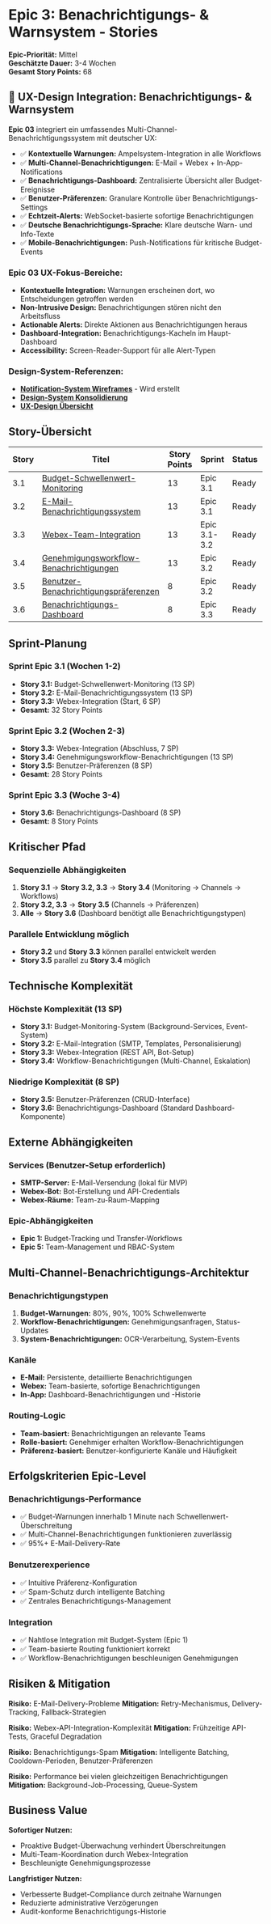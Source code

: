 # Epic 3: Benachrichtigungs- & Warnsystem - Stories

**Epic-Priorität:** Mittel  
**Geschätzte Dauer:** 3-4 Wochen  
**Gesamt Story Points:** 68

## 🔔 **UX-Design Integration: Benachrichtigungs- & Warnsystem**

**Epic 03** integriert ein umfassendes Multi-Channel-Benachrichtigungssystem mit deutscher UX:

- ✅ **Kontextuelle Warnungen:** Ampelsystem-Integration in alle Workflows
- ✅ **Multi-Channel-Benachrichtigungen:** E-Mail + Webex + In-App-Notifications
- ✅ **Benachrichtigungs-Dashboard:** Zentralisierte Übersicht aller Budget-Ereignisse
- ✅ **Benutzer-Präferenzen:** Granulare Kontrolle über Benachrichtigungs-Settings
- ✅ **Echtzeit-Alerts:** WebSocket-basierte sofortige Benachrichtigungen
- ✅ **Deutsche Benachrichtigungs-Sprache:** Klare deutsche Warn- und Info-Texte
- ✅ **Mobile-Benachrichtigungen:** Push-Notifications für kritische Budget-Events

### **Epic 03 UX-Fokus-Bereiche:**
- **Kontextuelle Integration:** Warnungen erscheinen dort, wo Entscheidungen getroffen werden
- **Non-Intrusive Design:** Benachrichtigungen stören nicht den Arbeitsfluss
- **Actionable Alerts:** Direkte Aktionen aus Benachrichtigungen heraus
- **Dashboard-Integration:** Benachrichtigungs-Kacheln im Haupt-Dashboard
- **Accessibility:** Screen-Reader-Support für alle Alert-Typen

### **Design-System-Referenzen:**
- **[Notification-System Wireframes](../../ux-design/epic-03-notifications-wireframes.md)** - Wird erstellt
- **[Design-System Konsolidierung](../../ux-design/design-system-konsolidierung.md)**
- **[UX-Design Übersicht](../../ux-design/README.md)**

## Story-Übersicht

| Story | Titel | Story Points | Sprint | Status | Abhängigkeiten |
|-------|-------|--------------|--------|--------|----------------|
| 3.1 | [Budget-Schwellenwert-Monitoring](story-3.1-budget-schwellenwert-monitoring.md) | 13 | Epic 3.1 | Ready | Epic 1 Story 1.3 |
| 3.2 | [E-Mail-Benachrichtigungssystem](story-3.2-email-benachrichtigungssystem.md) | 13 | Epic 3.1 | Ready | Story 3.1, Epic 5 |
| 3.3 | [Webex-Team-Integration](story-3.3-webex-team-integration.md) | 13 | Epic 3.1-3.2 | Ready | Story 3.1, Epic 5 |
| 3.4 | [Genehmigungsworkflow-Benachrichtigungen](story-3.4-genehmigungsworkflow-benachrichtigungen.md) | 13 | Epic 3.2 | Ready | Story 3.2, 3.3, Epic 1 |
| 3.5 | [Benutzer-Benachrichtigungspräferenzen](story-3.5-benutzer-praeferenzen.md) | 8 | Epic 3.2 | Ready | Story 3.2, 3.3 |
| 3.6 | [Benachrichtigungs-Dashboard](story-3.6-benachrichtigungs-dashboard.md) | 8 | Epic 3.3 | Ready | Alle anderen |

## Sprint-Planung

### Sprint Epic 3.1 (Wochen 1-2)
- **Story 3.1:** Budget-Schwellenwert-Monitoring (13 SP)
- **Story 3.2:** E-Mail-Benachrichtigungssystem (13 SP)
- **Story 3.3:** Webex-Integration (Start, 6 SP)
- **Gesamt:** 32 Story Points

### Sprint Epic 3.2 (Wochen 2-3)
- **Story 3.3:** Webex-Integration (Abschluss, 7 SP)
- **Story 3.4:** Genehmigungsworkflow-Benachrichtigungen (13 SP)
- **Story 3.5:** Benutzer-Präferenzen (8 SP)
- **Gesamt:** 28 Story Points

### Sprint Epic 3.3 (Woche 3-4)
- **Story 3.6:** Benachrichtigungs-Dashboard (8 SP)
- **Gesamt:** 8 Story Points

## Kritischer Pfad

### Sequenzielle Abhängigkeiten
1. **Story 3.1** → **Story 3.2, 3.3** → **Story 3.4** (Monitoring → Channels → Workflows)
2. **Story 3.2, 3.3** → **Story 3.5** (Channels → Präferenzen)
3. **Alle** → **Story 3.6** (Dashboard benötigt alle Benachrichtigungstypen)

### Parallele Entwicklung möglich
- **Story 3.2** und **Story 3.3** können parallel entwickelt werden
- **Story 3.5** parallel zu **Story 3.4** möglich

## Technische Komplexität

### Höchste Komplexität (13 SP)
- **Story 3.1:** Budget-Monitoring-System (Background-Services, Event-System)
- **Story 3.2:** E-Mail-Integration (SMTP, Templates, Personalisierung)
- **Story 3.3:** Webex-Integration (REST API, Bot-Setup)
- **Story 3.4:** Workflow-Benachrichtigungen (Multi-Channel, Eskalation)

### Niedrige Komplexität (8 SP)
- **Story 3.5:** Benutzer-Präferenzen (CRUD-Interface)
- **Story 3.6:** Benachrichtigungs-Dashboard (Standard Dashboard-Komponente)

## Externe Abhängigkeiten

### Services (Benutzer-Setup erforderlich)
- **SMTP-Server:** E-Mail-Versendung (lokal für MVP)
- **Webex-Bot:** Bot-Erstellung und API-Credentials
- **Webex-Räume:** Team-zu-Raum-Mapping

### Epic-Abhängigkeiten
- **Epic 1:** Budget-Tracking und Transfer-Workflows
- **Epic 5:** Team-Management und RBAC-System

## Multi-Channel-Benachrichtigungs-Architektur

### Benachrichtigungstypen
1. **Budget-Warnungen:** 80%, 90%, 100% Schwellenwerte
2. **Workflow-Benachrichtigungen:** Genehmigungsanfragen, Status-Updates
3. **System-Benachrichtigungen:** OCR-Verarbeitung, System-Events

### Kanäle
- **E-Mail:** Persistente, detaillierte Benachrichtigungen
- **Webex:** Team-basierte, sofortige Benachrichtigungen
- **In-App:** Dashboard-Benachrichtigungen und -Historie

### Routing-Logic
- **Team-basiert:** Benachrichtigungen an relevante Teams
- **Rolle-basiert:** Genehmiger erhalten Workflow-Benachrichtigungen
- **Präferenz-basiert:** Benutzer-konfigurierte Kanäle und Häufigkeit

## Erfolgskriterien Epic-Level

### Benachrichtigungs-Performance
- ✅ Budget-Warnungen innerhalb 1 Minute nach Schwellenwert-Überschreitung
- ✅ Multi-Channel-Benachrichtigungen funktionieren zuverlässig
- ✅ 95%+ E-Mail-Delivery-Rate

### Benutzerexperience
- ✅ Intuitive Präferenz-Konfiguration
- ✅ Spam-Schutz durch intelligente Batching
- ✅ Zentrales Benachrichtigungs-Management

### Integration
- ✅ Nahtlose Integration mit Budget-System (Epic 1)
- ✅ Team-basierte Routing funktioniert korrekt
- ✅ Workflow-Benachrichtigungen beschleunigen Genehmigungen

## Risiken & Mitigation

**Risiko:** E-Mail-Delivery-Probleme
**Mitigation:** Retry-Mechanismus, Delivery-Tracking, Fallback-Strategien

**Risiko:** Webex-API-Integration-Komplexität
**Mitigation:** Frühzeitige API-Tests, Graceful Degradation

**Risiko:** Benachrichtigungs-Spam
**Mitigation:** Intelligente Batching, Cooldown-Perioden, Benutzer-Präferenzen

**Risiko:** Performance bei vielen gleichzeitigen Benachrichtigungen
**Mitigation:** Background-Job-Processing, Queue-System

## Business Value

**Sofortiger Nutzen:**
- Proaktive Budget-Überwachung verhindert Überschreitungen
- Multi-Team-Koordination durch Webex-Integration
- Beschleunigte Genehmigungsprozesse

**Langfristiger Nutzen:**
- Verbesserte Budget-Compliance durch zeitnahe Warnungen
- Reduzierte administrative Verzögerungen
- Audit-konforme Benachrichtigungs-Historie